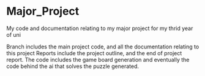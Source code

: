 # Major_Project
My code and documentation relating to my major project for my thrid year of uni

Branch includes the main project code, and all the documentation relating to this project
Reports include the project outline, and the end of project report. 
The code includes the game board generation and eventually the code behind the ai that solves the puzzle generated. 

